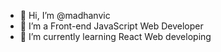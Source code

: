 - 👋 Hi, I’m @madhanvic
- 👀 I’m a Front-end JavaScript Web Developer
- 🌱 I’m currently learning React Web developing


<!---
madhanvic/madhanvic is a ✨ special ✨ repository because its `README.md` (this file) appears on your GitHub profile.
You can click the Preview link to take a look at your changes.
--->
